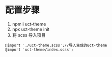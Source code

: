 # 配置步骤

1. npm i uct-theme
2. npx uct-theme init
3. 将 scss 导入项目

```
@import './uct-theme.scss';//导入生成的uct-theme
@import 'uct-theme/index.scss';
```
